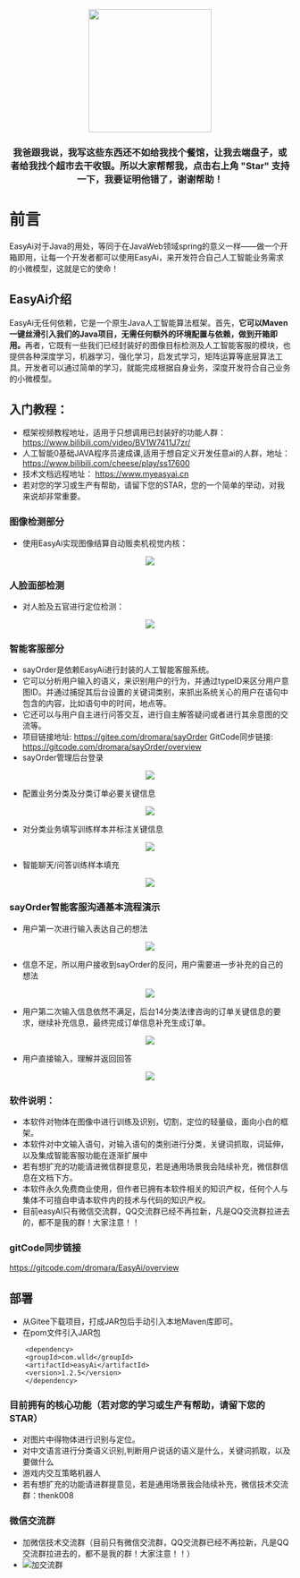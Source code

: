 <div align=center> <img src="https://myeasyai.cn/img/EasyAi.png" width="220" height="220">
<h3>我爸跟我说，我写这些东西还不如给我找个餐馆，让我去端盘子，或者给我找个超市去干收银。所以大家帮帮我，点击右上角 "Star" 支持一下，我要证明他错了，谢谢帮助！</h3>
</div>

# 前言
EasyAi对于Java的用处，等同于在JavaWeb领域spring的意义一样——做一个开箱即用，让每一个开发者都可以使用EasyAi，来开发符合自己人工智能业务需求的小微模型，这就是它的使命！

## EasyAi介绍
EasyAi无任何依赖，它是一个原生Java人工智能算法框架。首先，<strong face="微软雅黑" color=black size=5>它可以Maven一键丝滑引入我们的Java项目，无需任何额外的环境配置与依赖，做到开箱即用。</strong >再者，它既有一些我们已经封装好的图像目标检测及人工智能客服的模块，也提供各种深度学习，机器学习，强化学习，启发式学习，矩阵运算等底层算法工具。开发者可以通过简单的学习，就能完成根据自身业务，深度开发符合自己业务的小微模型。

## 入门教程：
* 框架视频教程地址，适用于只想调用已封装好的功能人群：https://www.bilibili.com/video/BV1W7411J7zr/
* 人工智能0基础JAVA程序员速成课,适用于想自定义开发任意ai的人群，地址：https://www.bilibili.com/cheese/play/ss17600
* 技术文档远程地址： https://www.myeasyai.cn
* 若对您的学习或生产有帮助，请留下您的STAR，您的一个简单的举动，对我来说却非常重要。

### 图像检测部分
* 使用EasyAi实现图像结算自动贩卖机视觉内核：
<div align=center> <img src="https://myeasyai.cn/img/drink.png"></div>

### 人脸面部检测
* 对人脸及五官进行定位检测：
<div align=center><img src="https://myeasyai.cn/img/face2.png"></div>

### 智能客服部分
* sayOrder是依赖EasyAi进行封装的人工智能客服系统。
* 它可以分析用户输入的语义，来识别用户的行为，并通过typeID来区分用户意图ID。并通过捕捉其后台设置的关键词类别，来抓出系统关心的用户在语句中包含的内容，比如语句中的时间，地点等。
* 它还可以与用户自主进行问答交互，进行自主解答疑问或者进行其余意图的交流等。
* 项目链接地址: https://gitee.com/dromara/sayOrder GitCode同步链接: https://gitcode.com/dromara/sayOrder/overview
* sayOrder管理后台登录
<div align=center> <img src="https://myeasyai.cn/img/index.png"></div>

* 配置业务分类及分类订单必要关键信息
<div align=center> <img src="https://myeasyai.cn/img/admin.png"></div>

* 对分类业务填写训练样本并标注关键信息
<div align=center> <img src="https://myeasyai.cn/img/worker.png"></div>

* 智能聊天/问答训练样本填充
<div align=center> <img src="https://myeasyai.cn/img/qa.png"></div>

### sayOrder智能客服沟通基本流程演示
* 用户第一次进行输入表达自己的想法
<div align=center> <img src="https://myeasyai.cn/img/a1.png"></div>

* 信息不足，所以用户接收到sayOrder的反问，用户需要进一步补充的自己的想法
<div align=center> <img src="https://myeasyai.cn/img/a2.png"></div>

* 用户第二次输入信息依然不满足，后台14分类法律咨询的订单关键信息的要求，继续补充信息，最终完成订单信息补充生成订单。
<div align=center> <img src="https://myeasyai.cn/img/a3.png"></div>

* 用户直接输入，理解并返回回答
<div align=center> <img src="https://myeasyai.cn/img/b1.png"></div>

### 软件说明：

* 本软件对物体在图像中进行训练及识别，切割，定位的轻量级，面向小白的框架。
* 本软件对中文输入语句，对输入语句的类别进行分类，关键词抓取，词延伸，以及集成智能客服功能在逐渐扩展中
* 若有想扩充的功能请进微信群提意见，若是通用场景我会陆续补充，微信群信息在文档下方。
* 本软件永久免费商业使用，但作者已拥有本软件相关的知识产权，任何个人与集体不可擅自申请本软件内的技术与代码的知识产权。
* 目前easyAI只有微信交流群，QQ交流群已经不再拉新，凡是QQ交流群拉进去的，都不是我的群！大家注意！！

### gitCode同步链接

https://gitcode.com/dromara/EasyAi/overview

## 部署
* 从Gitee下载项目，打成JAR包后手动引入本地Maven库即可。
* 在pom文件引入JAR包
```    
    <dependency>
    <groupId>com.wlld</groupId>
    <artifactId>easyAi</artifactId>
    <version>1.2.5</version>
    </dependency>
```

### 目前拥有的核心功能（若对您的学习或生产有帮助，请留下您的STAR）

* 对图片中得物体进行识别与定位。
* 对中文语言进行分类语义识别,判断用户说话的语义是什么，关键词抓取，以及要做什么
* 游戏内交互策略机器人
* 若有想扩充的功能请进群提意见，若是通用场景我会陆续补充，微信技术交流群：thenk008


### 微信交流群

* 加微信技术交流群（目前只有微信交流群，QQ交流群已经不再拉新，凡是QQ交流群拉进去的，都不是我的群！大家注意！！）
* ![加交流群](https://myeasyai.cn/img/erweima.jpg)
